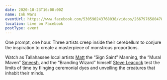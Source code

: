 ```yaml
---
date: 2020-10-23T16:00:00Z
name: Ink Wars
eventUrl: https://www.facebook.com/530590243768038/videos/266797658047828
location: Live on Facebook
postType: event
---
```

One prompt, one hour. Three artists creep inside their cerebellum to conjure the inspiration to create a masterpiece of monstrous proportions. 

Watch as Tallahassee local artists [Matt](/#matt-manning) the “Sign Saint” Manning, the “Mural Maven” [Smeesh](/#smeesh), and the “Branding Wizard” himself [Steve Leacock](/#steve-leacock) test the limits of time by flinging ceremonial dyes and unveiling the creatures that inhabit their minds.
